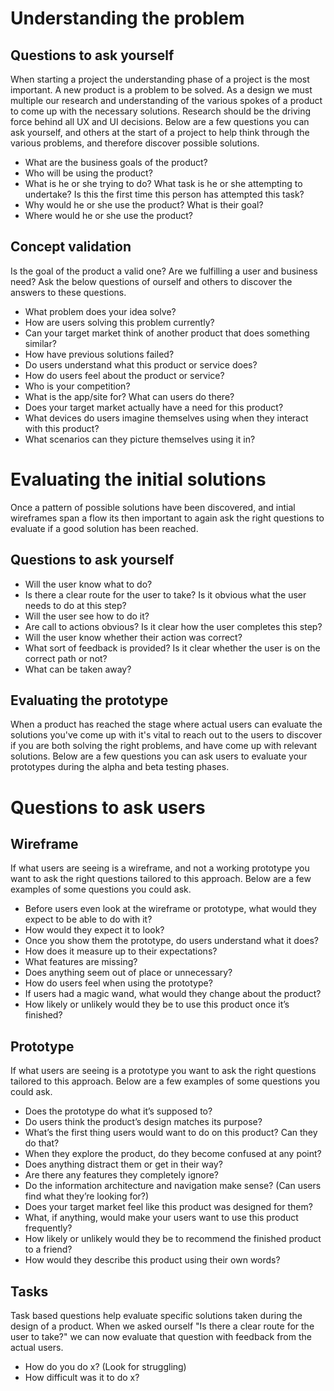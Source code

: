 # Understanding the problem

## Questions to ask yourself

When starting a project the understanding phase of a project is the most important. A new product is a problem to be solved. As a design we must multiple our research and understanding of the various spokes of a product to come up with the necessary solutions. Research should be the driving force behind all UX and UI decisions. Below are a few questions you can ask yourself, and others at the start of a project to help think through the various problems, and therefore discover possible solutions.

- What are the business goals of the product?
- Who will be using the product?
- What is he or she trying to do? What task is he or she attempting to undertake? Is this the first time this person has attempted this task?
- Why would he or she use the product? What is their goal?
- Where would he or she use the product?

## Concept validation

Is the goal of the product a valid one? Are we fulfilling a user and business need? Ask the below questions of ourself and others to discover the answers to these questions.

- What problem does your idea solve?
- How are users solving this problem currently?
- Can your target market think of another product that does something similar?
- How have previous solutions failed?
- Do users understand what this product or service does?
- How do users feel about the product or service?
- Who is your competition?
- What is the app/site for? What can users do there?
- Does your target market actually have a need for this product?
- What devices do users imagine themselves using when they interact with this product?
- What scenarios can they picture themselves using it in?

# Evaluating the initial solutions

Once a pattern of possible solutions have been discovered, and intial wireframes span a flow its then important to again ask the right questions to evaluate if a good solution has been reached.

## Questions to ask yourself

- Will the user know what to do?
- Is there a clear route for the user to take? Is it obvious what the user needs to do at this step?
- Will the user see how to do it?
- Are call to actions obvious? Is it clear how the user completes this step?
- Will the user know whether their action was correct?
- What sort of feedback is provided? Is it clear whether the user is on the correct path or not?
- What can be taken away?

## Evaluating the prototype

When a product has reached the stage where actual users can evaluate the solutions you've come up with it's vital to reach out to the users to discover if you are both solving the right problems, and have come up with relevant solutions. Below are a few questions you can ask users to evaluate your prototypes during the alpha and beta testing phases.

# Questions to ask users

## Wireframe

If what users are seeing is a wireframe, and not a working prototype you want to ask the right questions tailored to this approach. Below are a few examples of some questions you could ask.

- Before users even look at the wireframe or prototype, what would they expect to be able to do with it?
- How would they expect it to look?
- Once you show them the prototype, do users understand what it does?
- How does it measure up to their expectations?
- What features are missing?
- Does anything seem out of place or unnecessary?
- How do users feel when using the prototype?
- If users had a magic wand, what would they change about the product?
- How likely or unlikely would they be to use this product once it’s finished?

## Prototype

If what users are seeing is a prototype you want to ask the right questions tailored to this approach. Below are a few examples of some questions you could ask.

- Does the prototype do what it’s supposed to?
- Do users think the product’s design matches its purpose?
- What’s the first thing users would want to do on this product? Can they do that?
- When they explore the product, do they become confused at any point?
- Does anything distract them or get in their way?
- Are there any features they completely ignore?
- Do the information architecture and navigation make sense? (Can users find what they’re looking for?)
- Does your target market feel like this product was designed for them?
- What, if anything, would make your users want to use this product frequently?
- How likely or unlikely would they be to recommend the finished product to a friend?
- How would they describe this product using their own words?

## Tasks

Task based questions help evaluate specific solutions taken during the design of a product. When we asked ourself "Is there a clear route for the user to take?" we can now evaluate that question with feedback from the actual users.

- How do you do x? (Look for struggling)
- How difficult was it to do x?
